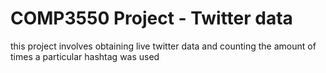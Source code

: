 # COMP3550 Project - Twitter data

this project involves obtaining live twitter data and counting the amount of times a particular hashtag was used